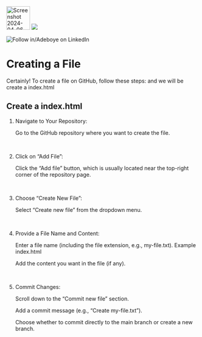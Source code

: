 <img width="62" alt="Screenshot 2024-04-06 022623" src="https://github.com/fadarboye/Intro-To-Git/assets/130584349/4878512e-0d52-4bc9-ade5-ec2700a59a6c">
<a href="https://www.linkedin.com/in/adeboye-famurewa-700b9426/"><img src="https://img.shields.io/badge/LinkedIn-0077B5?style=for-the-badge&logo=linkedin&logoColor=white"></a> 

![](https://img.shields.io/badge/Follow%20%ad-1.4k-blue?logo=linkedin&style=social "Follow in/Adeboye on LinkedIn") 

# Creating a File

Certainly! To create a file on GitHub, follow these steps: and we will  be create a index.html

## Create a index.html

1. Navigate to Your Repository:

   Go to the GitHub repository where you want to create the file.

<br/>

2. Click on “Add File”:
   
   Click the “Add file” button, which is usually located near the top-right corner of the repository page.

<br/>

3. Choose “Create New File”:
   
   Select “Create new file” from the dropdown menu.

<br/>

4. Provide a File Name and Content:
   
   Enter a file name (including the file extension, e.g., my-file.txt). Example index.html
   
   Add the content you want in the file (if any).

<br/>

5. Commit Changes:
   
   Scroll down to the “Commit new file” section.
   
   Add a commit message (e.g., “Create my-file.txt”).
   
   Choose whether to commit directly to the main branch or create a new branch.


